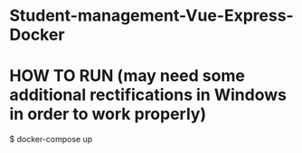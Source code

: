 # Student-management-Vue-Express-Docker

# HOW TO RUN (may need some additional rectifications in Windows in order to work properly)

$ docker-compose up


